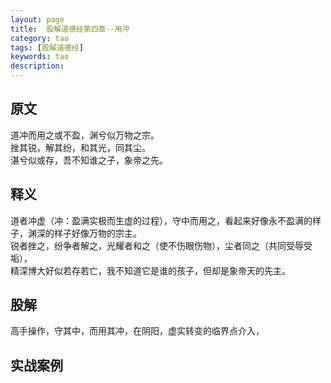 ```yaml
---
layout: page
title:  股解道德经第四章--用冲
category: tao
tags: [股解道德经]
keywords: tao
description:
---
```


## 原文
道冲而用之或不盈，渊兮似万物之宗。    
挫其锐，解其纷，和其光，同其尘。    
湛兮似或存，吾不知谁之子，象帝之先。  

## 释义

道者冲虚（冲：盈满实极而生虚的过程），守中而用之，看起来好像永不盈满的样子，渊深的样子好像万物的宗主。    
锐者挫之，纷争者解之，光耀者和之（使不伤眼伤物），尘者同之（共同受辱受垢），  
精深博大好似若存若亡，我不知道它是谁的孩子，但却是象帝天的先主。  

## 股解
高手操作，守其中，而用其冲，在阴阳，虚实转变的临界点介入，


## 实战案例













